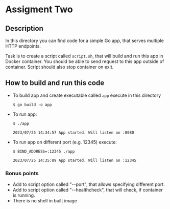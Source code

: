 # Assigment Two
## Description
In this directory you can find code for a simple Go app, that serves multiple HTTP endpoints.

Task is to create a script called `script.sh`, that will build and run this app in Docker container. You should be able to send request to this app outside of container. Script should also stop container on exit.

## How to build and run this code
* To build app and create executable called `app` execute in this directory
    ```
    $ go build -o app
    ```
* To run app:
    ```
    $ ./app
    ```
    ```
    2023/07/25 14:34:57 App started. Will listen on :8080
    ```
* To run app on different port (e.g. 12345) execute:
    ```
    $ BIND_ADDRESS=:12345 ./app
    ```
    ```
    2023/07/25 14:35:09 App started. Will listen on :12345
    ```

### Bonus points
* Add to script option called "--port", that allows specifying different port.
* Add to script option called "--healthcheck", that will check, if container is running.
* There is no shell in built image